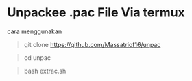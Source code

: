 # Unpackee .pac File Via termux
cara menggunakan

>git clone https://github.com/Massatriof16/unpac

>cd unpac

>bash extrac.sh
